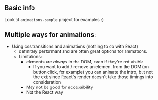 ## Basic info
Look at `animations-sample` project for examples :)

## Multiple ways for animations:
- Using css transitions and animations (nothing to do with React)
    - definitely performant and are often great options for animations.
    - Limitations:
        - elements are *always* in the DOM, even if they're not visible.
            - If you want to add / remove an element from the DOM (on button click, for example) you can animate the intro, but not the exit since React's render doesn't take those timings into consideration
        - May not be good for accessibility
        - Not the React way
